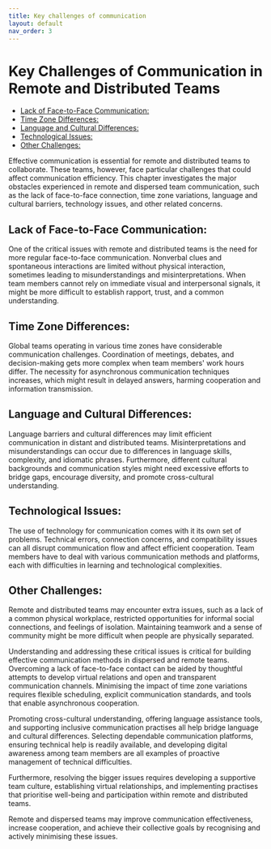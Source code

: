 ```yaml
---
title: Key challenges of communication
layout: default
nav_order: 3
---
```


<!-- omit in toc -->
# Key Challenges of Communication in Remote and Distributed Teams 



- [Lack of Face-to-Face Communication:](#lack-of-face-to-face-communication)
- [Time Zone Differences:](#time-zone-differences)
- [Language and Cultural Differences:](#language-and-cultural-differences)
- [Technological Issues:](#technological-issues)
- [Other Challenges:](#other-challenges)




Effective communication is essential for remote and distributed teams to collaborate. These teams, however, face particular challenges that could affect communication efficiency. This chapter investigates the major obstacles experienced in remote and dispersed team communication, such as the lack of face-to-face connection, time zone variations, language and cultural barriers, technology issues, and other related concerns.

## Lack of Face-to-Face Communication:

One of the critical issues with remote and distributed teams is the need for more regular face-to-face communication. Nonverbal clues and spontaneous interactions are limited without physical interaction, sometimes leading to misunderstandings and misinterpretations. When team members cannot rely on immediate visual and interpersonal signals, it might be more difficult to establish rapport, trust, and a common understanding.

## Time Zone Differences:

Global teams operating in various time zones have considerable communication challenges. Coordination of meetings, debates, and decision-making gets more complex when team members' work hours differ. The necessity for asynchronous communication techniques increases, which might result in delayed answers, harming cooperation and information transmission.

## Language and Cultural Differences:

Language barriers and cultural differences may limit efficient communication in distant and distributed teams. Misinterpretations and misunderstandings can occur due to differences in language skills, complexity, and idiomatic phrases. Furthermore, different cultural backgrounds and communication styles might need excessive efforts to bridge gaps, encourage diversity, and promote cross-cultural understanding.

## Technological Issues:

The use of technology for communication comes with it its own set of problems. Technical errors, connection concerns, and compatibility issues can all disrupt communication flow and affect efficient cooperation. Team members have to deal with various communication methods and platforms, each with difficulties in learning and technological complexities.


## Other Challenges:

Remote and distributed teams may encounter extra issues, such as a lack of a common physical workplace, restricted opportunities for informal social connections, and feelings of isolation. Maintaining teamwork and a sense of community might be more difficult when people are physically separated.

Understanding and addressing these critical issues is critical for building effective communication methods in dispersed and remote teams. Overcoming a lack of face-to-face contact can be aided by thoughtful attempts to develop virtual relations and open and transparent communication channels. Minimising the impact of time zone variations requires flexible scheduling, explicit communication standards, and tools that enable asynchronous cooperation.

Promoting cross-cultural understanding, offering language assistance tools, and supporting inclusive communication practises all help bridge language and cultural differences. Selecting dependable communication platforms, ensuring technical help is readily available, and developing digital awareness among team members are all examples of proactive management of technical difficulties.

Furthermore, resolving the bigger issues requires developing a supportive team culture, establishing virtual relationships, and implementing practises that prioritise well-being and participation within remote and distributed teams.

Remote and dispersed teams may improve communication effectiveness, increase cooperation, and achieve their collective goals by recognising and actively minimising these issues.